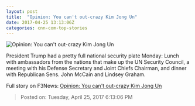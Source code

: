 ```yaml
---
layout: post
title:  "Opinion: You can't out-crazy Kim Jong Un"
date: 2017-04-25 13:13:06Z
categories: cnn-com-top-stories
---
```


![Opinion: You can't out-crazy Kim Jong Un](http://i2.cdn.cnn.com/cnnnext/dam/assets/170403091619-kim-jong-un-donald-trump-split-0403-super-tease.jpg)

President Trump had a pretty full national security plate Monday: Lunch with ambassadors from the nations that make up the UN Security Council, a meeting with his Defense Secretary and Joint Chiefs Chairman, and dinner with Republican Sens. John McCain and Lindsey Graham.


Full story on F3News: [Opinion: You can't out-crazy Kim Jong Un](http://www.f3nws.com/n/vYUKS)

> Posted on: Tuesday, April 25, 2017 6:13:06 PM
